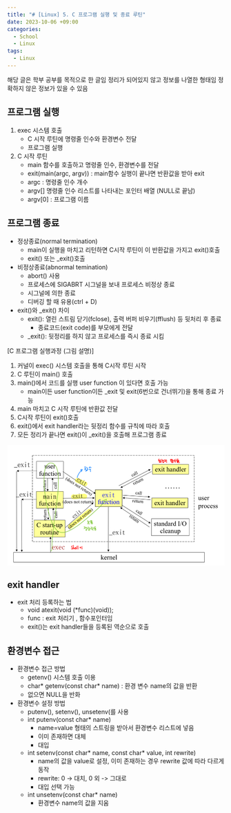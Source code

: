 ```yaml
---
title: "# [Linux] 5. C 프로그램 실행 및 종료 루틴"
date: 2023-10-06 +09:00
categories:
  - School
  - Linux
tags:
  - Linux
---
```

해당 글은 학부 공부를 목적으로 한 글임
정리가 되어있지 않고 정보를 나열한 형태임
정확하지 않은 정보가 있을 수 있음

## 프로그램 실행
1. exec 시스템 호출
   * C 시작 루틴에 명령줄 인수와 환경변수 전달
   * 프로그램 실행
2. C 시작 루틴
   * main 함수를 호출하고 명령줄 인수, 환경변수를 전달
   * exit(main(argc, argv)) : main함수 실행이 끝나면 반환값을 받아 exit
   * argc : 명령줄 인수 개수 
   * argv[] 명령줄 인수 리스트를 나타내는 포인터 배열 (NULL로 끝남)
   * argv[0] : 프로그램 이름

## 프로그램 종료
* 정상종료(normal termination)
  * main이 실행을 마치고 리턴하면 C시작 루틴이 이 반환값을 가지고 exit()호출
  * exit() 또는 _exit()호출
* 비정상종료(abnormal temination)
  * abort() 사용
  * 프로세스에 SIGABRT 시그널을 보내 프로세스 비정상 종료
  * 시그널에 의한 종료
  * 디버깅 할 때 유용(ctrl + D)
* exit()와 _exit() 차이
  * exit(): 열린 스트림 닫기(fclose), 출력 버퍼 비우기(fflush) 등 뒷처리 후 종료
    * 종료코드(exit code)를 부모에게 전달
  * _exit(): 뒷정리를 하지 않고 프로세스를 즉시 종료 시킴

[C 프로그램 실행과정 (그림 설명)]
1. 커널이 exec() 시스템 호출을 통해 C시작 루틴 시작
2. C 루틴이 main() 호출
3. main()에서 코드를 실행 user function 이 있다면 호출 가능
   * main이든 user function이든 _exit 및 exit(6번으로 건너뛰기)을 통해 종료 가능
4. main 마치고 C 시작 루틴에 반환값 전달
5. C시작 루틴이 exit()호출
6. exit()에서 exit handler라는 뒷정리 함수를 규칙에 따라 호출
7. 모든 정리가 끝나면 exit()이 _exit()을 호출해 프로그램 종료

![2023-10-06-Linux-5](../images/2023-10-06-Linux-5.png)
## exit handler
* exit 처리 등록하는 법
  * void atexit(void (*func)(void));
  * func : exit 처리기 , 함수포인터임
  * exit()는 exit handler들을 등록된 역순으로 호출


## 환경변수 접근
* 환경변수 접근 방법
  * getenv() 시스템 호출 이용
  * char* getenv(const char* name) : 환경 변수 name의 값을 반환
  * 없으면 NULL을 반화
* 환경변수 설정 방법
  * putenv(), setenv(), unsetenv(를 사용
  * int putenv(const char* name) 
    * name=value 형태의 스트링을 받아서 환경변수 리스트에 넣음
    * 이미 존재하면 대체
    * 대입
  * int setenv(const char* name, const char* value, int rewrite) 
    * name의 값을 value로 설정, 이미 존재하는 경우 rewrite 값에 따라 다르게 동작
    * rewrite: 0 -> 대치, 0 외 -> 그대로
    * 대입 선택 가능
  * int unsetenv(const char* name)
    * 환경변수 name의 값을 지움

